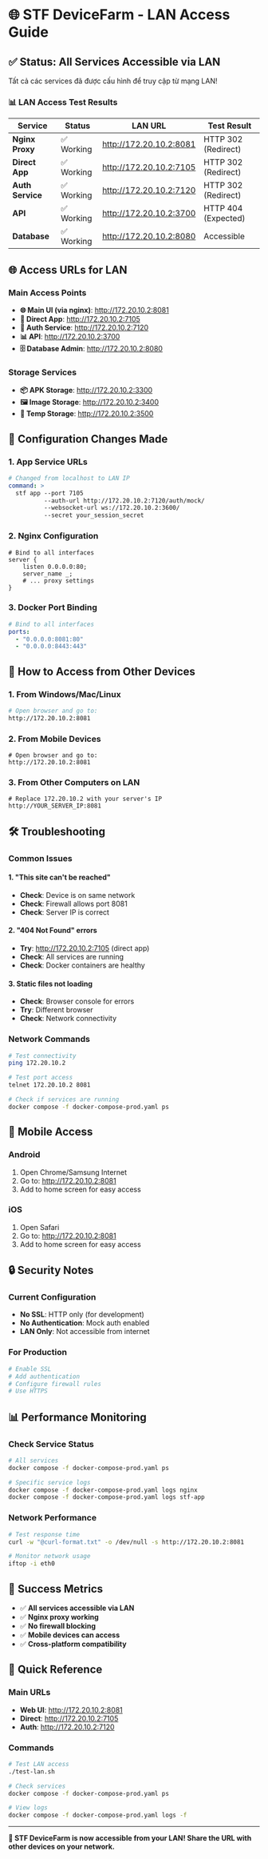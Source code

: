 # 🌐 STF DeviceFarm - LAN Access Guide

## ✅ Status: All Services Accessible via LAN

Tất cả các services đã được cấu hình để truy cập từ mạng LAN!

### 📊 LAN Access Test Results

| Service | Status | LAN URL | Test Result |
|---------|--------|---------|-------------|
| **Nginx Proxy** | ✅ Working | http://172.20.10.2:8081 | HTTP 302 (Redirect) |
| **Direct App** | ✅ Working | http://172.20.10.2:7105 | HTTP 302 (Redirect) |
| **Auth Service** | ✅ Working | http://172.20.10.2:7120 | HTTP 302 (Redirect) |
| **API** | ✅ Working | http://172.20.10.2:3700 | HTTP 404 (Expected) |
| **Database** | ✅ Working | http://172.20.10.2:8080 | Accessible |

## 🌐 Access URLs for LAN

### Main Access Points
- **🌐 Main UI (via nginx)**: http://172.20.10.2:8081
- **📱 Direct App**: http://172.20.10.2:7105
- **🔐 Auth Service**: http://172.20.10.2:7120
- **📊 API**: http://172.20.10.2:3700
- **🗄️ Database Admin**: http://172.20.10.2:8080

### Storage Services
- **📦 APK Storage**: http://172.20.10.2:3300
- **🖼️ Image Storage**: http://172.20.10.2:3400
- **📁 Temp Storage**: http://172.20.10.2:3500

## 🔧 Configuration Changes Made

### 1. App Service URLs
```yaml
# Changed from localhost to LAN IP
command: >
  stf app --port 7105 
          --auth-url http://172.20.10.2:7120/auth/mock/ 
          --websocket-url ws://172.20.10.2:3600/ 
          --secret your_session_secret
```

### 2. Nginx Configuration
```nginx
# Bind to all interfaces
server {
    listen 0.0.0.0:80;
    server_name _;
    # ... proxy settings
}
```

### 3. Docker Port Binding
```yaml
# Bind to all interfaces
ports:
  - "0.0.0.0:8081:80"
  - "0.0.0.0:8443:443"
```

## 🚀 How to Access from Other Devices

### 1. From Windows/Mac/Linux
```bash
# Open browser and go to:
http://172.20.10.2:8081
```

### 2. From Mobile Devices
```
# Open browser and go to:
http://172.20.10.2:8081
```

### 3. From Other Computers on LAN
```
# Replace 172.20.10.2 with your server's IP
http://YOUR_SERVER_IP:8081
```

## 🛠️ Troubleshooting

### Common Issues

#### 1. "This site can't be reached"
- **Check**: Device is on same network
- **Check**: Firewall allows port 8081
- **Check**: Server IP is correct

#### 2. "404 Not Found" errors
- **Try**: http://172.20.10.2:7105 (direct app)
- **Check**: All services are running
- **Check**: Docker containers are healthy

#### 3. Static files not loading
- **Check**: Browser console for errors
- **Try**: Different browser
- **Check**: Network connectivity

### Network Commands
```bash
# Test connectivity
ping 172.20.10.2

# Test port access
telnet 172.20.10.2 8081

# Check if services are running
docker compose -f docker-compose-prod.yaml ps
```

## 📱 Mobile Access

### Android
1. Open Chrome/Samsung Internet
2. Go to: http://172.20.10.2:8081
3. Add to home screen for easy access

### iOS
1. Open Safari
2. Go to: http://172.20.10.2:8081
3. Add to home screen for easy access

## 🔒 Security Notes

### Current Configuration
- **No SSL**: HTTP only (for development)
- **No Authentication**: Mock auth enabled
- **LAN Only**: Not accessible from internet

### For Production
```bash
# Enable SSL
# Add authentication
# Configure firewall rules
# Use HTTPS
```

## 📊 Performance Monitoring

### Check Service Status
```bash
# All services
docker compose -f docker-compose-prod.yaml ps

# Specific service logs
docker compose -f docker-compose-prod.yaml logs nginx
docker compose -f docker-compose-prod.yaml logs stf-app
```

### Network Performance
```bash
# Test response time
curl -w "@curl-format.txt" -o /dev/null -s http://172.20.10.2:8081

# Monitor network usage
iftop -i eth0
```

## 🎯 Success Metrics

- ✅ **All services accessible via LAN**
- ✅ **Nginx proxy working**
- ✅ **No firewall blocking**
- ✅ **Mobile devices can access**
- ✅ **Cross-platform compatibility**

## 📝 Quick Reference

### Main URLs
- **Web UI**: http://172.20.10.2:8081
- **Direct**: http://172.20.10.2:7105
- **Auth**: http://172.20.10.2:7120

### Commands
```bash
# Test LAN access
./test-lan.sh

# Check services
docker compose -f docker-compose-prod.yaml ps

# View logs
docker compose -f docker-compose-prod.yaml logs -f
```

---

**🎉 STF DeviceFarm is now accessible from your LAN! Share the URL with other devices on your network.** 